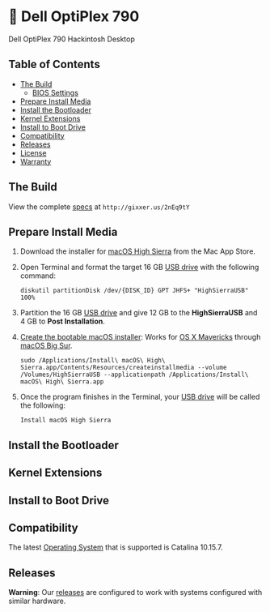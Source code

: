 #  :fox_face: Dell OptiPlex 790<br>
Dell OptiPlex 790 Hackintosh Desktop

## Table of Contents

* [The Build](#the-build)
  * [BIOS Settings](#bios-settings)
* [Prepare Install Media](#prepare-install-media)
* [Install the Bootloader](#install-the-bootloader)
* [Kernel Extensions](#kernel-extensions)
* [Install to Boot Drive](#install-to-boot-drive)
* [Compatibility](#compatibility)
* [Releases](#releases)
* [License](#license)
* [Warranty](#warranty)

## The Build
View the complete [specs](https://www.dualbootpc.com/systems/desktop/790sff/) at `http://gixxer.us/2nEq9tY`

## Prepare Install Media
1. Download the installer for [macOS High Sierra](https://www.dualbootpc.com/software/system/macos/high-sierra/) from the Mac App Store.
2. Open Terminal and format the target 16 GB [USB drive](https://www.dualbootpc.com/hardware/usb/) with the following command:

    `diskutil partitionDisk /dev/{DISK_ID} GPT JHFS+ "HighSierraUSB" 100%` 
    
3. Partition the 16 GB [USB drive](https://www.dualbootpc.com/hardware/usb/) and give 12 GB to the **HighSierraUSB** and 4 GB to **Post Installation**.
4. [Create the bootable macOS installer](https://www.dualbootpc.com/guide/creating-a-usb-installer/): Works for [OS X Mavericks](https://www.dualbootpc.com/software/system/macos/mavericks/) through [macOS Big Sur](https://www.dualbootpc.com/software/system/macos/big-sur/).

    `sudo /Applications/Install\ macOS\ High\ Sierra.app/Contents/Resources/createinstallmedia --volume /Volumes/HighSierraUSB --applicationpath /Applications/Install\ macOS\ High\ Sierra.app`
5. Once the program finishes in the Terminal, your [USB drive](https://www.dualbootpc.com/hardware/usb/) will be called the following:

    `Install macOS High Sierra`

## Install the Bootloader

## Kernel Extensions

## Install to Boot Drive

## Compatibility<br>
The latest <a href="https://github.com/Sipylus/OS">Operating System</a> that is supported is Catalina 10.15.7.

## Releases
**Warning**: Our <a href="https://github.com/Sipylus/Dell-OptiPlex-790/releases">releases</a> are configured to work with systems configured with similar hardware.
